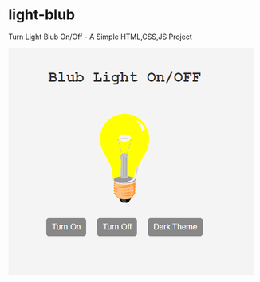 # light-blub
Turn Light Blub On/Off -  A Simple HTML,CSS,JS Project

![Cover Image](https://github.com/zaheerniazipk/light-blub/blob/main/cover.png)
